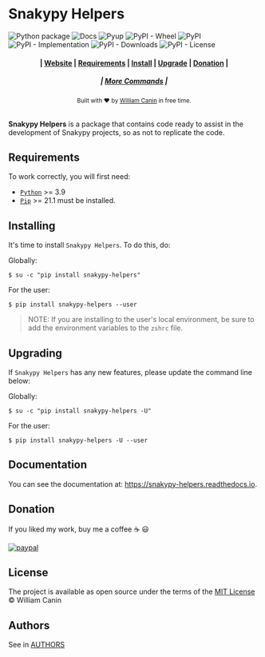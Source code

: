 # Snakypy Helpers

<!-- <h1 align="center">
  <a href="https://github.com/snakypy/snakypy-helpers">
    <img alt="snakypy" src="https://raw.githubusercontent.com/snakypy/snakypy-static/master/snakypy/logo/png/snakypy.png" width="500">
  </a>
  <br> Snakypy - Facilitating its development. <br>
</h1> -->

![Python package](https://github.com/snakypy/snakypy-helpers/workflows/Python%20package/badge.svg)
![Docs](https://readthedocs.org/projects/snakypy-helpers/badge/?version=latest)
![Pyup](https://pyup.io/repos/github/snakypy/snakypy-helpers/shield.svg)
![PyPI - Wheel](https://img.shields.io/pypi/wheel/snakypy-helpers)
![PyPI](https://img.shields.io/pypi/v/snakypy-helpers)
![PyPI - Implementation](https://img.shields.io/pypi/implementation/snakypy-helpers)
![PyPI - Downloads](https://img.shields.io/pypi/dm/snakypy-helpers)
![PyPI - License](https://img.shields.io/pypi/l/snakypy-helpers)


<div align="center">
  <h4>
    | <a href="https://snakypy.github.io">Website</a> |
    <a href="#requirements">Requirements</a> |
    <a href="#installing">Install</a> |
    <a href="#upgrading">Upgrade</a> |
    <a href="#donation">Donation</a> |
  </h4>
  <h5>
    | <a href="#more-commands">More Commands</a> |
  </h5>
</div>

<div align="center">
  <sub>Built with ❤︎ by
  <a href="https://williamcanin.github.io">William Canin</a> in free time.
</div>
<br>

**Snakypy Helpers** is a package that contains code ready to assist in the development of Snakypy projects,
so as not to replicate the code.

## Requirements

To work correctly, you will first need:

- [`Python`](https://python.org) >= 3.9
- [`Pip`](https://pip.pypa.io/en/stable/) >= 21.1 must be installed.

## Installing

It's time to install `Snakypy Helpers`. To do this, do:

Globally:

```
$ su -c "pip install snakypy-helpers"
```
For the user:

```
$ pip install snakypy-helpers --user
```

> NOTE: If you are installing to the user's local environment, be sure to add the environment variables to the `zshrc` file.

## Upgrading

If `Snakypy Helpers` has any new features, please update the command line below:

Globally:

```
$ su -c "pip install snakypy-helpers -U"
```
For the user:

```
$ pip install snakypy-helpers -U --user
```

## Documentation

You can see the documentation at: https://snakypy-helpers.readthedocs.io.

## Donation

If you liked my work, buy me a coffee :coffee: :smiley:

[![paypal](https://www.paypalobjects.com/en_US/i/btn/btn_donateCC_LG.gif)](https://www.paypal.com/cgi-bin/webscr?cmd=_s-xclick&hosted_button_id=YBK2HEEYG8V5W&source)

## License

The project is available as open source under the terms of the [MIT License](https://github.com/snakypy/snakypy-helpers/blob/master/LICENSE) © William Canin

## Authors

See in [AUTHORS](https://github.com/snakypy/snakypy-helpers/blob/master/AUTHORS.rst)
